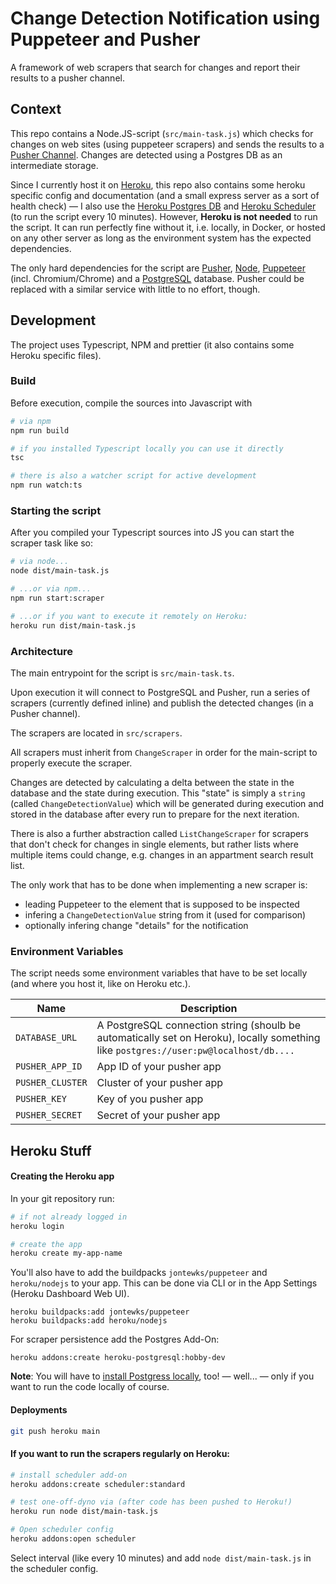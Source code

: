 # Change Detection Notification using Puppeteer and Pusher

A framework of web scrapers that search for changes and report their results to a pusher channel.

## Context

This repo contains a Node.JS-script (`src/main-task.js`) which checks for changes on web sites (using puppeteer scrapers) and sends the results to a [Pusher Channel](https://pusher.com/channels). Changes are detected using a Postgres DB as an intermediate storage.

Since I currently host it on [Heroku](https://heroku.com), this repo also contains some heroku specific config and documentation (and a small express server as a sort of health check) — I also use the [Heroku Postgres DB](https://www.heroku.com/postgres) and [Heroku Scheduler](https://elements.heroku.com/addons/scheduler) (to run the script every 10 minutes). However, **Heroku is not needed** to run the script. It can run perfectly fine without it, i.e. locally, in Docker, or hosted on any other server as long as the environment system has the expected dependencies.

The only hard dependencies for the script are [Pusher](https://pusher.com/channels), [Node](https://nodejs.org/en/), [Puppeteer](https://pptr.dev/) (incl. Chromium/Chrome) and a [PostgreSQL](https://www.postgresql.org/) database. Pusher could be replaced with a similar service with little to no effort, though.

## Development

The project uses Typescript, NPM and prettier (it also contains some Heroku specific files).

### Build

Before execution, compile the sources into Javascript with

```bash
# via npm
npm run build

# if you installed Typescript locally you can use it directly
tsc

# there is also a watcher script for active development
npm run watch:ts
```

### Starting the script

After you compiled your Typescript sources into JS you can start the scraper task like so:

```bash
# via node...
node dist/main-task.js

# ...or via npm...
npm run start:scraper

# ...or if you want to execute it remotely on Heroku:
heroku run dist/main-task.js
```

### Architecture

The main entrypoint for the script is `src/main-task.ts`.

Upon execution it will connect to PostgreSQL and Pusher, run a series of scrapers (currently defined inline) and publish the detected changes (in a Pusher channel).

The scrapers are located in `src/scrapers`.

All scrapers must inherit from `ChangeScraper` in order for the main-script to properly execute the scraper.

Changes are detected by calculating a delta between the state in the database and the state during execution. This "state" is simply a `string` (called `ChangeDetectionValue`) which will be generated during execution and stored in the database after every run to prepare for the next iteration.

There is also a further abstraction called `ListChangeScraper` for scrapers that don't check for changes in single elements, but rather lists where multiple items could change, e.g. changes in an appartment search result list.

The only work that has to be done when implementing a new scraper is:

- leading Puppeteer to the element that is supposed to be inspected
- infering a `ChangeDetectionValue` string from it (used for comparison)
- optionally infering change "details" for the notification

### Environment Variables

The script needs some environment variables that have to be set locally (and where you host it, like on Heroku etc.).

| Name             | Description                                                                                                                          |
| ---------------- | ------------------------------------------------------------------------------------------------------------------------------------ |
| `DATABASE_URL`   | A PostgreSQL connection string (shoulb be automatically set on Heroku), locally something like `postgres://user:pw@localhost/db....` |
| `PUSHER_APP_ID`  | App ID of your pusher app                                                                                                            |
| `PUSHER_CLUSTER` | Cluster of your pusher app                                                                                                           |
| `PUSHER_KEY`     | Key of you pusher app                                                                                                                |
| `PUSHER_SECRET`  | Secret of your pusher app                                                                                                            |

## Heroku Stuff

#### Creating the Heroku app

In your git repository run:

```bash
# if not already logged in
heroku login

# create the app
heroku create my-app-name
```

You'll also have to add the buildpacks `jontewks/puppeteer` and `heroku/nodejs` to your app. This can be done via CLI or in the App Settings (Heroku Dashboard Web UI).

```
heroku buildpacks:add jontewks/puppeteer
heroku buildpacks:add heroku/nodejs
```

For scraper persistence add the Postgres Add-On:

```
heroku addons:create heroku-postgresql:hobby-dev
```

**Note**: You will have to [install Postgress locally](https://devcenter.heroku.com/articles/heroku-postgresql#local-setup), too! — well... — only if you want to run the code locally of course.

#### Deployments

```bash
git push heroku main
```

#### If you want to run the scrapers regularly on Heroku:

```bash
# install scheduler add-on
heroku addons:create scheduler:standard

# test one-off-dyno via (after code has been pushed to Heroku!)
heroku run node dist/main-task.js

# Open scheduler config
heroku addons:open scheduler
```

Select interval (like every 10 minutes) and add `node dist/main-task.js` in the scheduler config.

